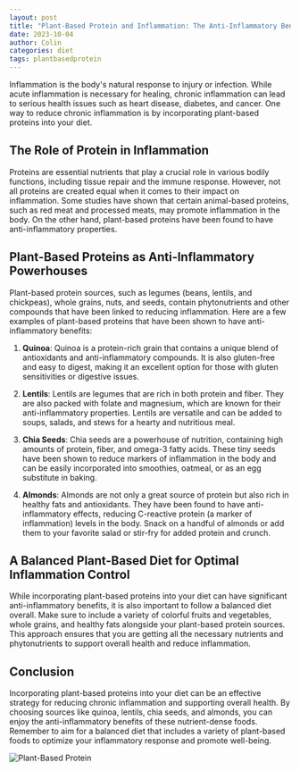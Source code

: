 ```yaml
---
layout: post
title: "Plant-Based Protein and Inflammation: The Anti-Inflammatory Benefits"
date: 2023-10-04
author: Colin
categories: diet
tags: plantbasedprotein
---
```


Inflammation is the body's natural response to injury or infection. While acute inflammation is necessary for healing, chronic inflammation can lead to serious health issues such as heart disease, diabetes, and cancer. One way to reduce chronic inflammation is by incorporating plant-based proteins into your diet. 

## The Role of Protein in Inflammation

Proteins are essential nutrients that play a crucial role in various bodily functions, including tissue repair and the immune response. However, not all proteins are created equal when it comes to their impact on inflammation. Some studies have shown that certain animal-based proteins, such as red meat and processed meats, may promote inflammation in the body. On the other hand, plant-based proteins have been found to have anti-inflammatory properties.

## Plant-Based Proteins as Anti-Inflammatory Powerhouses

Plant-based protein sources, such as legumes (beans, lentils, and chickpeas), whole grains, nuts, and seeds, contain phytonutrients and other compounds that have been linked to reducing inflammation. Here are a few examples of plant-based proteins that have been shown to have anti-inflammatory benefits:

1. **Quinoa**: Quinoa is a protein-rich grain that contains a unique blend of antioxidants and anti-inflammatory compounds. It is also gluten-free and easy to digest, making it an excellent option for those with gluten sensitivities or digestive issues.

2. **Lentils**: Lentils are legumes that are rich in both protein and fiber. They are also packed with folate and magnesium, which are known for their anti-inflammatory properties. Lentils are versatile and can be added to soups, salads, and stews for a hearty and nutritious meal.

3. **Chia Seeds**: Chia seeds are a powerhouse of nutrition, containing high amounts of protein, fiber, and omega-3 fatty acids. These tiny seeds have been shown to reduce markers of inflammation in the body and can be easily incorporated into smoothies, oatmeal, or as an egg substitute in baking.

4. **Almonds**: Almonds are not only a great source of protein but also rich in healthy fats and antioxidants. They have been found to have anti-inflammatory effects, reducing C-reactive protein (a marker of inflammation) levels in the body. Snack on a handful of almonds or add them to your favorite salad or stir-fry for added protein and crunch.

## A Balanced Plant-Based Diet for Optimal Inflammation Control

While incorporating plant-based proteins into your diet can have significant anti-inflammatory benefits, it is also important to follow a balanced diet overall. Make sure to include a variety of colorful fruits and vegetables, whole grains, and healthy fats alongside your plant-based protein sources. This approach ensures that you are getting all the necessary nutrients and phytonutrients to support overall health and reduce inflammation.

## Conclusion

Incorporating plant-based proteins into your diet can be an effective strategy for reducing chronic inflammation and supporting overall health. By choosing sources like quinoa, lentils, chia seeds, and almonds, you can enjoy the anti-inflammatory benefits of these nutrient-dense foods. Remember to aim for a balanced diet that includes a variety of plant-based foods to optimize your inflammatory response and promote well-being.

![Plant-Based Protein](https://source.unsplash.com/1600x900/?plant-basedprotein)